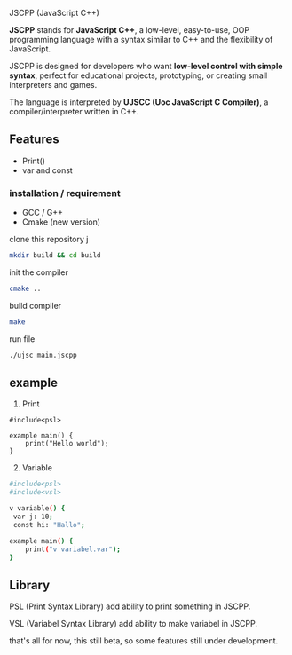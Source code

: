 JSCPP (JavaScript C++)

**JSCPP** stands for **JavaScript C++**, a low-level, easy-to-use, OOP programming language with a syntax similar to C++ and the flexibility of JavaScript.  

JSCPP is designed for developers who want **low-level control with simple syntax**, perfect for educational projects, prototyping, or creating small interpreters and games.  

The language is interpreted by **UJSCC (Uoc JavaScript C Compiler)**, a compiler/interpreter written in C++.

## Features
- Print()
- var and const

### installation / requirement
- GCC / G++
- Cmake (new version)

clone this repository
j

```bash
mkdir build && cd build
```

init the compiler
```bash
cmake ..
```

build compiler
```bash
make
```

run file
```bash
./ujsc main.jscpp
```

## example
1. Print
```jscpp
#include<psl>

example main() {
    print("Hello world");
}
```
2. Variable
```bash
#include<psl>
#include<vsl>

v variable() {
 var j: 10;
 const hi: "Hallo";

example main() {
    print("v variabel.var");
}
```

## Library
PSL (Print Syntax Library)
add ability to print something in JSCPP.

VSL (Variabel Syntax Library)
add ability to make variabel in JSCPP.

that's all for now, this still beta, so some features still under development.
